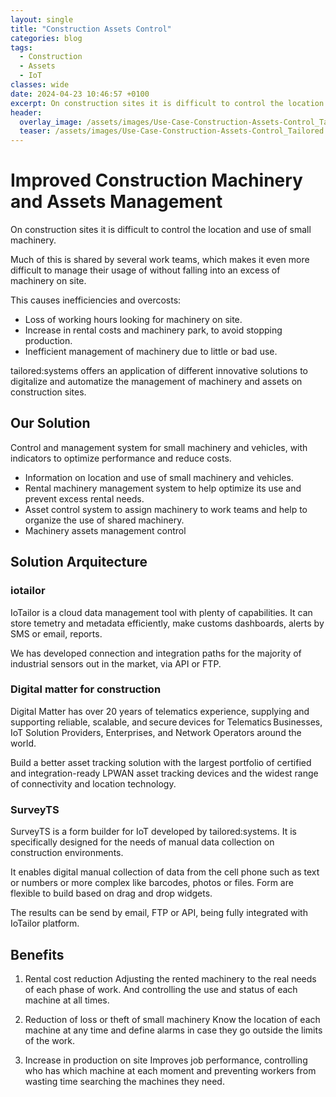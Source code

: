 ```yaml
---
layout: single
title: "Construction Assets Control"
categories: blog
tags:
  - Construction
  - Assets
  - IoT
classes: wide
date: 2024-04-23 10:46:57 +0100
excerpt: On construction sites it is difficult to control the location and use of small machinery. Much of this is shared by several work teams, which makes it even more difficult to manage their usage of without falling into an excess of machinery on site.
header:
  overlay_image: /assets/images/Use-Case-Construction-Assets-Control_Tailored.webp
  teaser: /assets/images/Use-Case-Construction-Assets-Control_Tailored.webp
---
```


# Improved Construction Machinery and Assets Management

On construction sites it is difficult to control the location and use of small machinery.

Much of this is shared by several work teams, which makes it even more difficult to manage their usage of without falling into an excess of machinery on site.

This causes inefficiencies and overcosts:

- Loss of working hours looking for machinery on site.
- Increase in rental costs and machinery park, to avoid stopping production.
- Inefficient management of machinery due to little or bad use.

tailored:systems offers an application of different innovative solutions to digitalize and automatize the management of machinery and assets on construction sites.

## Our Solution

Control and management system for small machinery and vehicles, with indicators to optimize performance and reduce costs.

- Information on location and use of small machinery and vehicles.
- Rental machinery management system to help optimize its use and prevent excess rental needs.
- Asset control system to assign machinery to work teams and help to organize the use of shared machinery.
- Machinery assets management control

## Solution Arquitecture

### iotailor

IoTailor is a cloud data management tool with plenty of capabilities. It can store temetry and metadata efficiently, make customs dashboards, alerts by SMS or email, reports.

We has developed connection and integration paths for the majority of industrial sensors out in the market, via API or FTP.

### Digital matter for construction

Digital Matter has over 20 years of telematics experience, supplying and supporting reliable, scalable, and secure devices for Telematics Businesses, IoT Solution Providers, Enterprises, and Network Operators around the world.

Build a better asset tracking solution with the largest portfolio of certified and integration-ready LPWAN asset tracking devices and the widest range of connectivity and location technology.

### SurveyTS

SurveyTS is a form builder for IoT developed by tailored:systems. It is specifically designed for the needs of manual data collection on construction environments.

It enables digital manual collection of data from the cell phone such as text or numbers or more complex like barcodes, photos or files. Form are flexible to build based on drag and drop widgets.

The results can be send by email, FTP or API, being fully integrated with IoTailor platform.

## Benefits

1. Rental cost reduction
   Adjusting the rented machinery to the real needs of each phase of work. And controlling the use and status of each machine at all times.

2. Reduction of loss or theft of small machinery
   Know the location of each machine at any time and define alarms in case they go outside the limits of the work.

3. Increase in production on site
   Improves job performance, controlling who has which machine at each moment and preventing workers from wasting time searching the machines they need.

